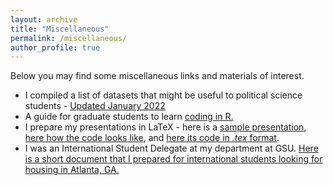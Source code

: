 ```yaml
---
layout: archive
title: "Miscellaneous"
permalink: /miscellaneous/
author_profile: true
---
```


Below you may find some miscellaneous links and materials of interest.

- I compiled a list of datasets that might be useful to political science students - [Updated January 2022](https://ozlemtuncel.github.io/files/Database_Links.pdf)
- A guide for graduate students to learn [coding in R.](https://ozlemtuncel.github.io/files/Learning_R.pdf)
- I prepare my presentations in LaTeX - here is a [sample presentation](https://ozlemtuncel.github.io/files/sample_presentation.pdf), [here how the code looks like](https://ozlemtuncel.github.io/files/latex_code_image.png), and [here its code in *.tex* format](https://ozlemtuncel.github.io/files/sample_presentation_latex.tex). 
- I was an International Student Delegate at my department at GSU. [Here is a short document that I prepared for international students looking for housing in Atlanta, GA.](https://ozlemtuncel.github.io/files/international_student.pdf)

